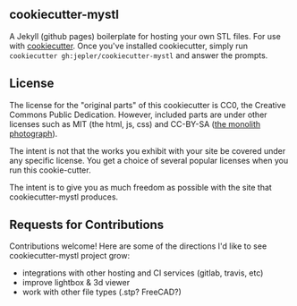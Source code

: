 ## cookiecutter-mystl

A Jekyll (github pages) boilerplate for hosting your own STL files.
For use with [cookiecutter](https://github.com/audreyr/cookiecutter).
Once you've installed cookiecutter, simply run `cookiecutter gh:jepler/cookiecutter-mystl` and answer the prompts.

## License

The license for the "original parts" of this cookiecutter is CC0, the Creative
Commons Public Dedication.  However, included parts are under other licenses
such as MIT (the html, js, css) and CC-BY-SA
([the monolith photograph](https://commons.wikimedia.org/wiki/File:HAL_2001_monolith_(color_correction).jpg)).

The intent is not that the works you exhibit with your site be covered under
any specific license.  You get a choice of several popular licenses when you
run this cookie-cutter.

The intent is to give you as much freedom as possible with the site that
cookiecutter-mystl produces.

## Requests for Contributions

Contributions welcome!  Here are some of the directions I'd like to see
cookiecutter-mystl project grow:

 - integrations with other hosting and CI services (gitlab, travis, etc)
 - improve lightbox & 3d viewer
 - work with other file types (.stp? FreeCAD?)
